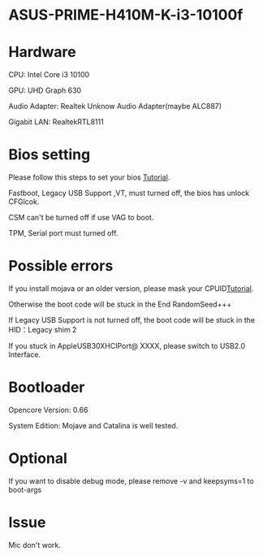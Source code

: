 # ASUS-PRIME-H410M-K-i3-10100f

# Hardware

CPU: Intel Core i3 10100

GPU: UHD Graph 630

Audio Adapter: Realtek Unknow Audio Adapter(maybe ALC887)

Gigabit LAN: RealtekRTL8111

# Bios setting

Please follow this steps to set your bios [Tutorial](https://jingyan.baidu.com/article/90bc8fc822c5d8b752640c1c.html).

Fastboot, Legacy USB Support ,VT, must turned off, the bios has unlock CFGlcok.

CSM can't be turned off if use VAG to boot.

TPM, Serial port must turned off.

# Possible errors

If you install mojava or an older version, please mask your CPUID[Tutorial](https://blog.csdn.net/YUELEI118/article/details/113828244).

Otherwise the boot code will be stuck in the End RandomSeed+++

If Legacy USB Support is not turned off, the boot code will be stuck in the HID：Legacy shim 2

If you stuck in AppleUSB30XHCIPort@ XXXX, please switch to USB2.0 Interface.

# Bootloader

Opencore Version: 0.66

System Edition: Mojave and Catalina is well tested.

# Optional

If you want to disable debug mode, please remove -v and keepsyms=1 to boot-args

# Issue

Mic don't work.
